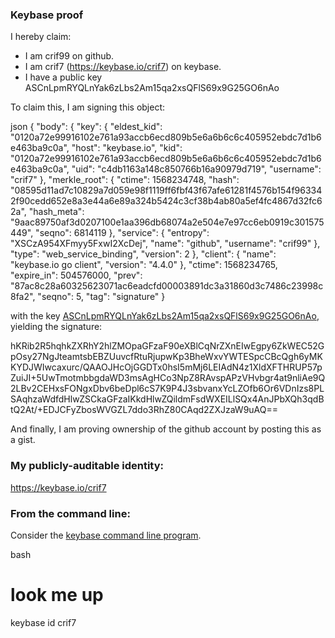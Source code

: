 ### Keybase proof

I hereby claim:

  * I am crif99 on github.
  * I am crif7 (https://keybase.io/crif7) on keybase.
  * I have a public key ASCnLpmRYQLnYak6zLbs2Am15qa2xsQFlS69x9G25GO6nAo

To claim this, I am signing this object:

json
{
  "body": {
    "key": {
      "eldest_kid": "0120a72e99916102e761a93accb6ecd809b5e6a6b6c6c405952ebdc7d1b6e463ba9c0a",
      "host": "keybase.io",
      "kid": "0120a72e99916102e761a93accb6ecd809b5e6a6b6c6c405952ebdc7d1b6e463ba9c0a",
      "uid": "c4db1163a148c850766b16a90979d719",
      "username": "crif7"
    },
    "merkle_root": {
      "ctime": 1568234748,
      "hash": "08595d11ad7c10829a7d059e98f1119ff6fbf43f67afe61281f4576b154f963342f90cedd652e8a3e44a6e89a324b5424c3cf38b4ab80a5ef4fc4867d32fc62a",
      "hash_meta": "9aac89750af3d0207100e1aa396db68074a2e504e7e97cc6eb0919c301575449",
      "seqno": 6814119
    },
    "service": {
      "entropy": "XSCzA954XFmyy5FxwI2XcDej",
      "name": "github",
      "username": "crif99"
    },
    "type": "web_service_binding",
    "version": 2
  },
  "client": {
    "name": "keybase.io go client",
    "version": "4.4.0"
  },
  "ctime": 1568234765,
  "expire_in": 504576000,
  "prev": "87ac8c28a60325623071ac6eadcfd00003891dc3a31860d3c7486c23998c8fa2",
  "seqno": 5,
  "tag": "signature"
}


with the key [ASCnLpmRYQLnYak6zLbs2Am15qa2xsQFlS69x9G25GO6nAo](https://keybase.io/crif7), yielding the signature:


hKRib2R5hqhkZXRhY2hlZMOpaGFzaF90eXBlCqNrZXnEIwEgpy6ZkWEC52GpOsy27NgJteamtsbEBZUuvcfRtuRjupwKp3BheWxvYWTESpcCBcQgh6yMKKYDJWIwcaxurc/QAAOJHcOjGGDTx0hsI5mMj6LEIAdN4z1XldXFTHRUP57pZuiJI+5UwTmotmbbgdaWD3msAgHCo3NpZ8RAvspAPzVHvbgr4at9nliAe9Q2LBv2CEHxsFONgxDbv6beDpl6cS7K9P4J3sbvanxYcLZOfb6Or6VDnIzs8PLSAqhzaWdfdHlwZSCkaGFzaIKkdHlwZQildmFsdWXEILlSQx4AnJPbXQh3qdBtQ2At/+EDJCFyZbosWVGZL7ddo3RhZ80CAqd2ZXJzaW9uAQ==



And finally, I am proving ownership of the github account by posting this as a gist.

### My publicly-auditable identity:

https://keybase.io/crif7

### From the command line:

Consider the [keybase command line program](https://keybase.io/download).

bash
# look me up
keybase id crif7

